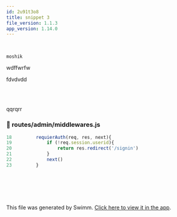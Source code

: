 ```yaml
---
id: 2u91t3o8
title: snippet 3
file_version: 1.1.3
app_version: 1.14.0
---
```


<br/>

`moshik`

wdffwrfw

fdvdvdd

<br/>

<br/>

qqrqrr
<!-- NOTE-swimm-snippet: the lines below link your snippet to Swimm -->
### 📄 routes/admin/middlewares.js
```javascript
18         requierAuth(req, res, next){
19             if (!req.session.userid){
20                 return res.redirect('/signin')
21             }
22             next()
23         }
```

<br/>

<br/>

<br/>

<br/>

This file was generated by Swimm. [Click here to view it in the app](https://swimm-web-app.web.app/repos/Z2l0aHViJTNBJTNBZWNvbW0lM0ElM0Ftb3NoaWtzd2ltbQ==/docs/2u91t3o8).
